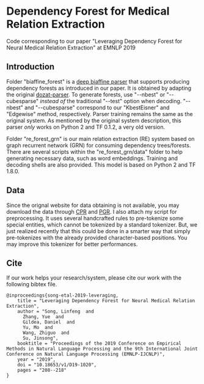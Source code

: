 # Dependency Forest for Medical Relation Extraction
Code corresponding to our paper "Leveraging Dependency Forest for Neural Medical Relation Extraction" at EMNLP 2019

## Introduction

Folder "biaffine_forest" is a [deep biaffine parser](https://arxiv.org/abs/1611.01734) that supports producing dependency forests as introduced in our paper. It is obtained by adapting the original [dozat-parser](https://github.com/tdozat/Parser-v1).
To generate forests, use "--nbest" or "--cubesparse" *instead of* the traditional "--test" option when decoding.
"--nbest" and "--cubesparse" correspond to our "KbestEisner" and "Edgewise" method, respectively.
Parser training remains the same as the original system.
As mentioned by the original system description, this parser *only* works on Python 2 and TF 0.1.2, a very old version.

Folder "re_forest_grn" is our main relation extraction (RE) system based on graph recurrent network (GRN) for consuming dependency trees/forests.
There are several scripts within the "re_forest_grn/data" folder to help generating necessary data, such as word embeddings.
Training and decoding shells are also provided.
This model is based on Python 2 and TF 1.8.0.

## Data

Since the orignal website for data obtaining is not available, you may download the data through [CPR](https://www.cs.rochester.edu/u/lsong10/downloads/cpr.zip) and [PGR](https://www.cs.rochester.edu/u/lsong10/downloads/pgr.zip). I also attach my script for preprocessing. It uses several handcrafted rules to pre-tokenize some special entities, which cannot be tokenized by a standard tokenizer.
But, we just realized recently that this could be done in a smarter way that simply pre-tokenizes with the already provided character-based positions.
You may improve this tokenizer for better performances.

## Cite 

If our work helps your research/system, please cite our work with the following bibtex file. 

```
@inproceedings{song-etal-2019-leveraging,
    title = "Leveraging Dependency Forest for Neural Medical Relation Extraction",
    author = "Song, Linfeng  and
      Zhang, Yue  and
      Gildea, Daniel  and
      Yu, Mo  and
      Wang, Zhiguo  and
      Su, Jinsong",
    booktitle = "Proceedings of the 2019 Conference on Empirical Methods in Natural Language Processing and the 9th International Joint Conference on Natural Language Processing (EMNLP-IJCNLP)",
    year = "2019",
    doi = "10.18653/v1/D19-1020",
    pages = "208--218"
}

```
